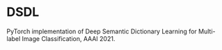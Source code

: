 # DSDL
PyTorch implementation of Deep Semantic Dictionary Learning for Multi-label Image Classification, AAAI 2021.
